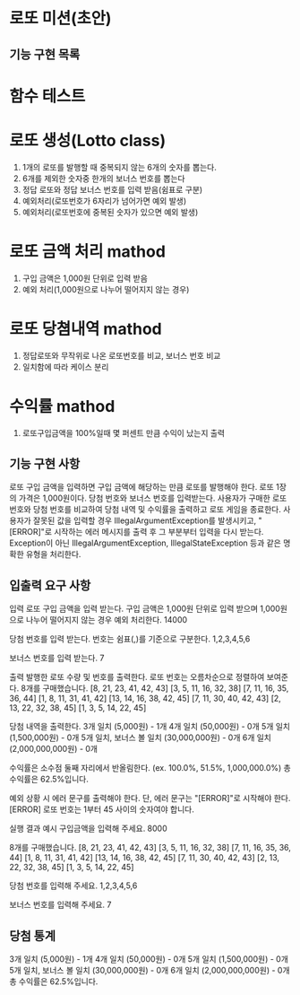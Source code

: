 # 로또 미션(초안)

## 기능 구현 목록

# 함수 테스트

# 로또 생성(Lotto class)
1. 1개의 로또를 발행할 때 중복되지 않는 6개의 숫자를 뽑는다.
2. 6개를 제외한 숫자중 한개의 보너스 번호를 뽑는다
3. 정답 로또와 정답 보너스 번호를 입력 받음(쉼표로 구분)
4. 예외처리(로또번호가 6자리가 넘어가면 예외 발생)
5. 예외처리(로또번호에 중복된 숫자가 있으면 예외 발생)

# 로또 금액 처리 mathod 
1. 구입 금액은 1,000원 단위로 입력 받음 
2. 예외 처리(1,000원으로 나누어 떨어지지 않는 경우)

# 로또 당쳠내역 mathod
1. 정답로또와 무작위로 나온 로또번호를 비교, 보너스 번호 비교
2. 일치함에 따라 케이스 분리

# 수익률 mathod
1. 로또구입금액을 100%일때 몇 퍼센트 만큼 수익이 났는지 출력


## 기능 구현 사항
로또 구입 금액을 입력하면 구입 금액에 해당하는 만큼 로또를 발행해야 한다.
로또 1장의 가격은 1,000원이다.
당첨 번호와 보너스 번호를 입력받는다.
사용자가 구매한 로또 번호와 당첨 번호를 비교하여 당첨 내역 및 수익률을 출력하고 로또 게임을 종료한다.
사용자가 잘못된 값을 입력할 경우 IllegalArgumentException를 발생시키고, "[ERROR]"로 시작하는 에러 메시지를 출력 후 그 부분부터 입력을 다시 받는다.
Exception이 아닌 IllegalArgumentException, IllegalStateException 등과 같은 명확한 유형을 처리한다.

## 입출력 요구 사항

입력
로또 구입 금액을 입력 받는다. 구입 금액은 1,000원 단위로 입력 받으며 1,000원으로 나누어 떨어지지 않는 경우 예외 처리한다.
14000

당첨 번호를 입력 받는다. 번호는 쉼표(,)를 기준으로 구분한다.
1,2,3,4,5,6

보너스 번호를 입력 받는다.
7

출력
발행한 로또 수량 및 번호를 출력한다. 로또 번호는 오름차순으로 정렬하여 보여준다.
8개를 구매했습니다.
[8, 21, 23, 41, 42, 43]
[3, 5, 11, 16, 32, 38]
[7, 11, 16, 35, 36, 44]
[1, 8, 11, 31, 41, 42]
[13, 14, 16, 38, 42, 45]
[7, 11, 30, 40, 42, 43]
[2, 13, 22, 32, 38, 45]
[1, 3, 5, 14, 22, 45]

당첨 내역을 출력한다.
3개 일치 (5,000원) - 1개
4개 일치 (50,000원) - 0개
5개 일치 (1,500,000원) - 0개
5개 일치, 보너스 볼 일치 (30,000,000원) - 0개
6개 일치 (2,000,000,000원) - 0개

수익률은 소수점 둘째 자리에서 반올림한다. (ex. 100.0%, 51.5%, 1,000,000.0%)
총 수익률은 62.5%입니다.

예외 상황 시 에러 문구를 출력해야 한다. 단, 에러 문구는 "[ERROR]"로 시작해야 한다.
[ERROR] 로또 번호는 1부터 45 사이의 숫자여야 합니다.

실행 결과 예시
구입금액을 입력해 주세요.
8000

8개를 구매했습니다.
[8, 21, 23, 41, 42, 43]
[3, 5, 11, 16, 32, 38]
[7, 11, 16, 35, 36, 44]
[1, 8, 11, 31, 41, 42]
[13, 14, 16, 38, 42, 45]
[7, 11, 30, 40, 42, 43]
[2, 13, 22, 32, 38, 45]
[1, 3, 5, 14, 22, 45]

당첨 번호를 입력해 주세요.
1,2,3,4,5,6

보너스 번호를 입력해 주세요.
7

당첨 통계
---
3개 일치 (5,000원) - 1개
4개 일치 (50,000원) - 0개
5개 일치 (1,500,000원) - 0개
5개 일치, 보너스 볼 일치 (30,000,000원) - 0개
6개 일치 (2,000,000,000원) - 0개
총 수익률은 62.5%입니다.